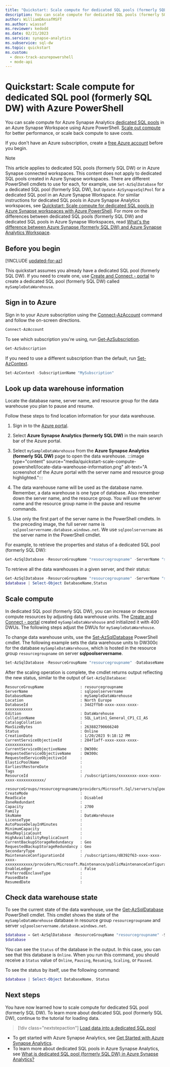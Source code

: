 ```yaml
---
title: "Quickstart: Scale compute for dedicated SQL pools (formerly SQL DW) using Azure PowerShell"
description: You can scale compute for dedicated SQL pools (formerly SQL DW) using Azure PowerShell.
author: WilliamDAssafMSFT
ms.author: wiassaf
ms.reviewer: kedodd
ms.date: 02/21/2023
ms.service: synapse-analytics
ms.subservice: sql-dw
ms.topic: quickstart
ms.custom:
  - devx-track-azurepowershell
  - mode-api
---
```


# Quickstart: Scale compute for dedicated SQL pool (formerly SQL DW) with Azure PowerShell

You can scale compute for Azure Synapse Analytics [dedicated SQL pools](sql-data-warehouse-overview-what-is.md) in an Azure Synapse Workspace using Azure PowerShell. [Scale out compute](sql-data-warehouse-manage-compute-overview.md) for better performance, or scale back compute to save costs.

If you don't have an Azure subscription, create a [free Azure account](https://azure.microsoft.com/free/) before you begin.

> [!NOTE]  
> This article applies to dedicated SQL pools (formerly SQL DW) or in Azure Synapse connected workspaces. This content does not apply to dedicated SQL pools created in Azure Synapse workspaces. There are different PowerShell cmdlets to use for each, for example, use `Set-AzSqlDatabase` for a dedicated SQL pool (formerly SQL DW), but `Update-AzSynapseSqlPool` for a dedicated SQL pool in an Azure Synapse Workspace. For similar instructions for dedicated SQL pools in Azure Synapse Analytics workspaces, see [Quickstart: Scale compute for dedicated SQL pools in Azure Synapse workspaces with Azure PowerShell](quickstart-scale-compute-workspace-powershell.md).
> For more on the differences between dedicated SQL pools (formerly SQL DW) and dedicated SQL pools in Azure Synapse Workspaces, read [What's the difference between Azure Synapse (formerly SQL DW) and Azure Synapse Analytics Workspace](https://techcommunity.microsoft.com/t5/azure-synapse-analytics-blog/what-s-the-difference-between-azure-synapse-formerly-sql-dw-and/ba-p/3597772).

## Before you begin

[!INCLUDE [updated-for-az](~/reusable-content/ce-skilling/azure/includes/updated-for-az.md)]

This quickstart assumes you already have a dedicated SQL pool (formerly SQL DW). If you need to create one, use [Create and Connect - portal](create-data-warehouse-portal.md) to create a dedicated SQL pool (formerly SQL DW) called `mySampleDataWarehouse`.

## Sign in to Azure

Sign in to your Azure subscription using the [Connect-AzAccount](/powershell/module/az.accounts/connect-azaccount?toc=/azure/synapse-analytics/sql-data-warehouse/toc.json&bc=/azure/synapse-analytics/sql-data-warehouse/breadcrumb/toc.json) command and follow the on-screen directions.

```powershell
Connect-AzAccount
```

To see which subscription you're using, run [Get-AzSubscription](/powershell/module/az.accounts/get-azsubscription?toc=/azure/synapse-analytics/sql-data-warehouse/toc.json&bc=/azure/synapse-analytics/sql-data-warehouse/breadcrumb/toc.json).

```powershell
Get-AzSubscription
```

If you need to use a different subscription than the default, run [Set-AzContext](/powershell/module/az.accounts/set-azcontext?toc=/azure/synapse-analytics/sql-data-warehouse/toc.json&bc=/azure/synapse-analytics/sql-data-warehouse/breadcrumb/toc.json).

```powershell
Set-AzContext -SubscriptionName "MySubscription"
```

## Look up data warehouse information

Locate the database name, server name, and resource group for the data warehouse you plan to pause and resume.

Follow these steps to find location information for your data warehouse.

1. Sign in to the [Azure portal](https://portal.azure.com/).
1. Select **Azure Synapse Analytics (formerly SQL DW)** in the main search bar of the Azure portal.
1. Select `mySampleDataWarehouse` from the **Azure Synapse Analytics (formerly SQL DW)** page to open the data warehouse.
    :::image type="content" source="media/quickstart-scale-compute-powershell/locate-data-warehouse-information.png" alt-text="A screenshot of the Azure portal with the server name and resource group highlighted.":::

1. The data warehouse name will be used as the database name. Remember, a data warehouse is one type of database. Also remember down the server name, and the resource group. You will use the server name and the resource group name in the pause and resume commands.
1. Use only the first part of the server name in the PowerShell cmdlets. In the preceding image, the full server name is `sqlpoolservername.database.windows.net`. We use `sqlpoolservername` as the server name in the PowerShell cmdlet.

For example, to retrieve the properties and status of a dedicated SQL pool (formerly SQL DW):

```powershell
Get-AzSqlDatabase -ResourceGroupName "resourcegroupname" -ServerName "sqlpoolservername" -DatabaseName "mySampleDataWarehouse"
```

To retrieve all the data warehouses in a given server, and their status:

```powershell
Get-AzSqlDatabase -ResourceGroupName "resourcegroupname" -ServerName "sqlpoolservername"
$database | Select-Object DatabaseName,Status
```

## Scale compute

In dedicated SQL pool (formerly SQL DW), you can increase or decrease compute resources by adjusting data warehouse units. The [Create and Connect - portal](create-data-warehouse-portal.md) created `mySampleDataWarehouse` and initialized it with 400 DWUs. The following steps adjust the DWUs for `mySampleDataWarehouse`.

To change data warehouse units, use the [Set-AzSqlDatabase](/powershell/module/az.sql/set-azsqldatabase?toc=/azure/synapse-analytics/sql-data-warehouse/toc.json&bc=/azure/synapse-analytics/sql-data-warehouse/breadcrumb/toc.json) PowerShell cmdlet. The following example sets the data warehouse units to DW300c for the database `mySampleDataWarehouse`, which is hosted in the resource group `resourcegroupname` on server **sqlpoolservername**.

```powershell
Set-AzSqlDatabase -ResourceGroupName "resourcegroupname" -DatabaseName "mySampleDataWarehouse" -ServerName "sqlpoolservername" -RequestedServiceObjectiveName "DW300c"
```

After the scaling operation is complete, the cmdlet returns output reflecting the new status, similar to the output of `Get-AzSqlDatabase`:

```console
ResourceGroupName                : resourcegroupname
ServerName                       : sqlpoolservername
DatabaseName                     : mySampleDataWarehouse
Location                         : North Europe
DatabaseId                       : 34d2ffb8-xxxx-xxxx-xxxx-xxxxxxxxxxxx
Edition                          : DataWarehouse
CollationName                    : SQL_Latin1_General_CP1_CI_AS
CatalogCollation                 :
MaxSizeBytes                     : 263882790666240
Status                           : Online
CreationDate                     : 1/20/2023 9:18:12 PM
CurrentServiceObjectiveId        : 284f1aff-xxxx-xxxx-xxxx-xxxxxxxxxxxx
CurrentServiceObjectiveName      : DW300c
RequestedServiceObjectiveName    : DW300c
RequestedServiceObjectiveId      :
ElasticPoolName                  :
EarliestRestoreDate              :
Tags                             :
ResourceId                       : /subscriptions/xxxxxxxx-xxxx-xxxx-xxxx-xxxxxxxxxxxx/
                                resourceGroups/resourcegroupname/providers/Microsoft.Sql/servers/sqlpoolservername/databases/mySampleDataWarehouse
CreateMode                       :
ReadScale                        : Disabled
ZoneRedundant                    :
Capacity                         : 2700
Family                           :
SkuName                          : DataWarehouse
LicenseType                      :
AutoPauseDelayInMinutes          :
MinimumCapacity                  :
ReadReplicaCount                 :
HighAvailabilityReplicaCount     :
CurrentBackupStorageRedundancy   : Geo
RequestedBackupStorageRedundancy : Geo
SecondaryType                    :
MaintenanceConfigurationId       : /subscriptions/d8392f63-xxxx-xxxx-xxxx-xxxxxxxxxxxx/providers/Microsoft.Maintenance/publicMaintenanceConfigurations/SQL_Default
EnableLedger                     : False
PreferredEnclaveType             :
PausedDate                       :
ResumedDate                      :
```

## Check data warehouse state

To see the current state of the data warehouse, use the [Get-AzSqlDatabase](/powershell/module/az.sql/get-azsqldatabase?toc=/azure/synapse-analytics/sql-data-warehouse/toc.json&bc=/azure/synapse-analytics/sql-data-warehouse/breadcrumb/toc.json) PowerShell cmdlet. This cmdlet shows the state of the `mySampleDataWarehouse` database in resource group `resourcegroupname` and server `sqlpoolservername.database.windows.net`.

```powershell
$database = Get-AzSqlDatabase -ResourceGroupName "resourcegroupname" -ServerName "sqlpoolservername" -DatabaseName "mySampleDataWarehouse"
$database
```

You can see the `Status` of the database in the output. In this case, you can see that this database is `Online`.  When you run this command, you should receive a `Status` value of `Online`, `Pausing`, `Resuming`, `Scaling`, or `Paused`.

To see the status by itself, use the following command:

```powershell
$database | Select-Object DatabaseName, Status
```

## Next steps

You have now learned how to scale compute for dedicated SQL pool (formerly SQL DW). To learn more about dedicated SQL pool (formerly SQL DW), continue to the tutorial for loading data.

> [!div class="nextstepaction"]
> [Load data into a dedicated SQL pool](load-data-from-azure-blob-storage-using-copy.md)

- To get started with Azure Synapse Analytics, see [Get Started with Azure Synapse Analytics](../get-started.md).
- To learn more about dedicated SQL pools in Azure Synapse Analytics, see [What is dedicated SQL pool (formerly SQL DW) in Azure Synapse Analytics?](sql-data-warehouse-overview-what-is.md)